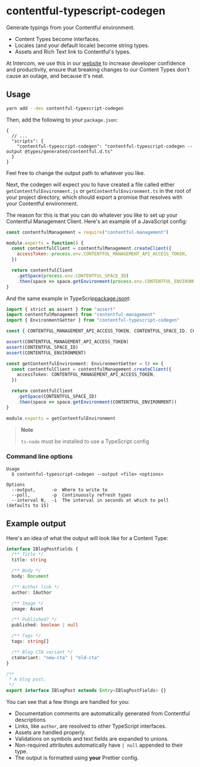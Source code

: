 # contentful-typescript-codegen

Generate typings from your Contentful environment.

- Content Types become interfaces.
- Locales (and your default locale) become string types.
- Assets and Rich Text link to Contentful's types.

At Intercom, we use this in our [website] to increase developer confidence and productivity,
ensure that breaking changes to our Content Types don't cause an outage, and because it's neat.

[website]: https://www.intercom.com

## Usage

```sh
yarn add --dev contentful-typescript-codegen
```

Then, add the following to your `package.json`:

```jsonc
{
  // ...
  "scripts": {
    "contentful-typescript-codegen": "contentful-typescript-codegen --output @types/generated/contentful.d.ts"
  }
}
```

Feel free to change the output path to whatever you like.

Next, the codegen will expect you to have created a file called either `getContentfulEnvironment.js` or `getContentfulEnvironment.ts`
in the root of your project directory, which should export a promise that resolves with your Contentful environment.

The reason for this is that you can do whatever you like to set up your Contentful Management
Client. Here's an example of a JavaScript config:

```js
const contentfulManagement = require("contentful-management")

module.exports = function() {
  const contentfulClient = contentfulManagement.createClient({
    accessToken: process.env.CONTENTFUL_MANAGEMENT_API_ACCESS_TOKEN,
  })

  return contentfulClient
    .getSpace(process.env.CONTENTFUL_SPACE_ID)
    .then(space => space.getEnvironment(process.env.CONTENTFUL_ENVIRONMENT))
}
```

And the same example in TypeScrip[package.json](package.json)t:

```ts
import { strict as assert } from "assert"
import contentfulManagement from "contentful-management"
import { EnvironmentGetter } from "contentful-typescript-codegen"

const { CONTENTFUL_MANAGEMENT_API_ACCESS_TOKEN, CONTENTFUL_SPACE_ID, CONTENTFUL_ENVIRONMENT } = process.env

assert(CONTENTFUL_MANAGEMENT_API_ACCESS_TOKEN)
assert(CONTENTFUL_SPACE_ID)
assert(CONTENTFUL_ENVIRONMENT)

const getContentfulEnvironment: EnvironmentGetter = () => {
  const contentfulClient = contentfulManagement.createClient({
    accessToken: CONTENTFUL_MANAGEMENT_API_ACCESS_TOKEN,
  })

  return contentfulClient
    .getSpace(CONTENTFUL_SPACE_ID)
    .then(space => space.getEnvironment(CONTENTFUL_ENVIRONMENT))
}

module.exports = getContentfulEnvironment
```

> **Note**
>
> `ts-node` must be installed to use a TypeScript config

### Command line options

```
Usage
  $ contentful-typescript-codegen --output <file> <options>

Options
  --output,      -o  Where to write to
  --poll,        -p  Continuously refresh types
  --interval N,  -i  The interval in seconds at which to poll (defaults to 15)
```

## Example output

Here's an idea of what the output will look like for a Content Type:

```ts
interface IBlogPostFields {
  /** Title */
  title: string

  /** Body */
  body: Document

  /** Author link */
  author: IAuthor

  /** Image */
  image: Asset

  /** Published? */
  published: boolean | null

  /** Tags */
  tags: string[]

  /** Blog CTA variant */
  ctaVariant: "new-cta" | "old-cta"
}

/**
 * A blog post.
 */
export interface IBlogPost extends Entry<IBlogPostFields> {}
```

You can see that a few things are handled for you:

- Documentation comments are automatically generated from Contentful descriptions.
- Links, like `author`, are resolved to other TypeScript interfaces.
- Assets are handled properly.
- Validations on symbols and text fields are expanded to unions.
- Non-required attributes automatically have `| null` appended to their type.
- The output is formatted using **your** Prettier config.
